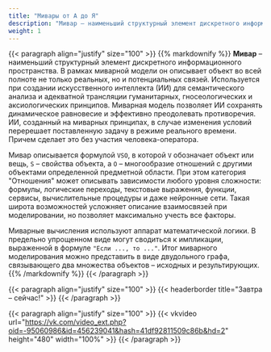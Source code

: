 ```yaml
---
title: "Мивары от А до Я"
description: "Мивар – наименьший структурный элемент дискретного информационного пространства. Мивар описывается формулой VSO, в которой V обозначает объект или вещь, S – свойства объекта, а O – многообразие отношений с другими объектами определенной предметной области."
weight: 1
---
```


{{< paragraph align="justify" size="100" >}}
{{% markdownify %}}
**Мивар** – наименьший структурный элемент дискретного информационного пространства. В рамках миварной модели он описывает объект во всей полноте не только реальных, но и потенциальных связей. Используется при создании искусственного интеллекта (ИИ) для семантического анализа и адекватной трансляции гуманитарных, гносеологических и аксиологических принципов. Миварная модель позволяет ИИ сохранять динамическое равновесие и эффективно преодолевать противоречия. ИИ, созданный на миварных принципах, в случае изменения условий перерешает поставленную задачу в режиме реального времени. Причем сделает это без участия человека-оператора.

Мивар описывается формулой `VSO`, в которой `V` обозначает объект или вещь, `S` – свойства объекта, а `O` – многообразие отношений с другими объектами определенной предметной области. При этом категория "Отношения" может описывать зависимости любого уровня сложности: формулы, логические переходы, текстовые выражения, функции, сервисы, вычислительные процедуры и даже нейронные сети. Такая широта возможностей усложняет описание взаимосвязей при моделировании, но позволяет максимально учесть все факторы.

Миварные вычисления используют аппарат математической логики. В предельно упрощенном виде могут сводиться к импликации, выраженной в формуле `"Если ..., то ..."`. Итог миварного моделирования можно представить в виде двудольного графа, связывающего два множества объектов – исходных и результирующих.
{{% /markdownify %}}
{{< /paragraph >}}

{{< paragraph align="justify" size="100" >}}
{{< headerborder title="Завтра – сейчас!" >}}
{{< /paragraph >}}

{{< paragraph align="justify" size="100" >}}
{{< vkvideo url="https://vk.com/video_ext.php?oid=-95060986&id=456239041&hash=41df92811509c86b&hd=2" height="480" width="100%" >}}
{{< /paragraph >}}

